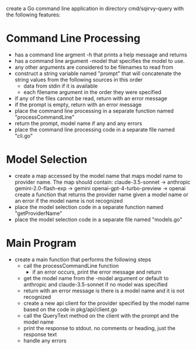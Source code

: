 create a Go command line application in directory cmd/sqirvy-query with the following features:

# Command Line Processing

- has a command line argment -h that prints a help message and returns
- has a command line argument -model that specifies the model to use.
- any other arguments are considered to be filenames to read from
- construct a string variable named "prompt" that will concatenate the string values from the following sources in this order
  - data from stdin if it is available
  - each filename argument in the order they were specified
- if any of the files cannot be read, return with an error message
- if the prompt is empty, return with an error message
- place the command line processing in a separate function named "processCommandLine"
- return the prompt, model name if any and any errors
- place the command line processing code in a separate file named "cli.go"

# Model Selection

- create a map accessed by the model name that maps model name to provider name. The map should contain:
  claude-3.5-sonnet -> anthropic
  gemini-2.0-flash-exp -> gemini
  openai-gpt-4-turbo-preview -> openai
  create a function that returns the provider name given a model name or an error if the model name is not recognized
- place the model selection code in a separate function named "getProviderName"
- place the model selection code in a separate file named "models.go"

# Main Program

- create a main function that performs the following steps
  - call the processCommandLine function
    - if an error occurs, print the error message and return
  - get the model name from the -model argument or default to anthropic and claude-3.5-sonnet if no model was specified
  - return with an error message is there is a model name and it is not recognized
  - create a new api client for the provider specified by the model name based on the code in pkg/api/client.go
  - call the QueryText method on the client with the prompt and the model name
  - print the response to stdout. no comments or heading, just the response text
  - handle any errors
